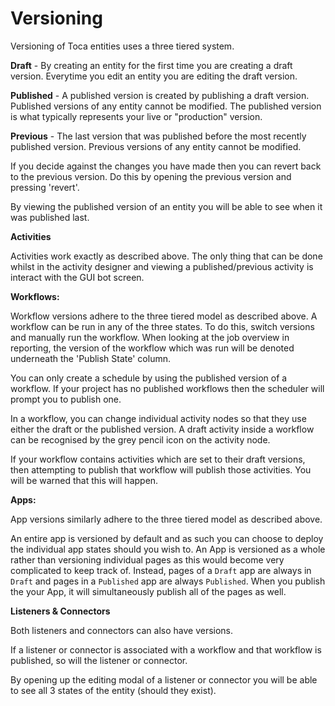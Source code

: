# Versioning

Versioning of Toca entities uses a three tiered system.

**Draft** - By creating an entity for the first time you are creating a draft version. Everytime you edit an entity you are editing the draft version.

**Published** - A published version is created by publishing a draft version. Published versions of any entity cannot be modified. The published version is what typically represents your live or "production" version.

**Previous** - The last version that was published before the most recently published version. Previous versions of any entity cannot be modified.

If you decide against the changes you have made then you can revert back to the previous version. Do this by opening the previous version and pressing 'revert'.

By viewing the published version of an entity you will be able to see when it was published last.

**Activities**

Activities work exactly as described above. The only thing that can be done whilst in the activity designer and viewing a published/previous activity is interact with the GUI bot screen.

**Workflows:**

Workflow versions adhere to the three tiered model as described above. A workflow can be run in any of the three states. To do this, switch versions and manually run the workflow. When looking at the job overview in reporting, the version of the workflow which was run will be denoted underneath the 'Publish State' column.

You can only create a schedule by using the published version of a workflow. If your project has no published workflows then the scheduler will prompt you to publish one.

In a workflow, you can change individual activity nodes so that they use either the draft or the published version. A draft activity inside a workflow can be recognised by the grey pencil icon on the activity node.

If your workflow contains activities which are set to their draft versions, then attempting to publish that workflow will publish those activities. You will be warned that this will happen.

**Apps:**

App versions similarly adhere to the three tiered model as described above.

An entire app is versioned by default and as such you can choose to deploy the individual app states should you wish to. An App is versioned as a whole rather than versioning individual pages as this would become very complicated to keep track of. Instead, pages of a `Draft` app are always in `Draft` and pages in a `Published` app are always `Published`. When you publish the your App, it will simultaneously publish all of the pages as well.

**Listeners & Connectors**

Both listeners and connectors can also have versions.

If a listener or connector is associated with a workflow and that workflow is published, so will the listener or connector.

By opening up the editing modal of a listener or connector you will be able to see all 3 states of the entity (should they exist).
